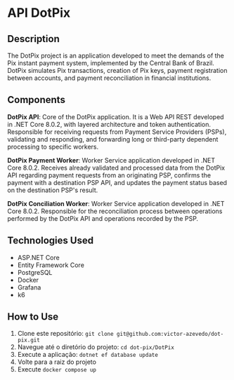 # API DotPix

## Description
The DotPix project is an application developed to meet the demands of the Pix instant payment system, implemented by the Central Bank of Brazil. DotPix simulates Pix transactions, creation of Pix keys, payment registration between accounts, and payment reconciliation in financial institutions.

## Components
**DotPix API**: Core of the DotPix application. It is a Web API REST developed in .NET Core 8.0.2, with layered architecture and token authentication. Responsible for receiving requests from Payment Service Providers (PSPs), validating and responding, and forwarding long or third-party dependent processing to specific workers.

**DotPix Payment Worker**: Worker Service application developed in .NET Core 8.0.2. Receives already validated and processed data from the DotPix API regarding payment requests from an originating PSP, confirms the payment with a destination PSP API, and updates the payment status based on the destination PSP's result.

**DotPix Conciliation Worker**: Worker Service application developed in .NET Core 8.0.2. Responsible for the reconciliation process between operations performed by the DotPix API and operations recorded by the PSP.

## Technologies Used
- ASP.NET Core
- Entity Framework Core
- PostgreSQL
- Docker
- Grafana
- k6

## How to Use
1. Clone este repositório: `git clone git@github.com:victor-azevedo/dot-pix.git`
2. Navegue até o diretório do projeto: `cd dot-pix/DotPix`
3. Execute a aplicação: `dotnet ef database update`
4. Volte para a raiz do projeto
5. Execute `docker compose up`


